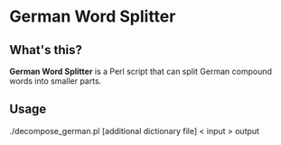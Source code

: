 German Word Splitter 
====================

What's this?
------------

**German Word Splitter** is a Perl script that can split German compound words into smaller parts.

Usage
-----
./decompose_german.pl [additional dictionary file] < input > output

